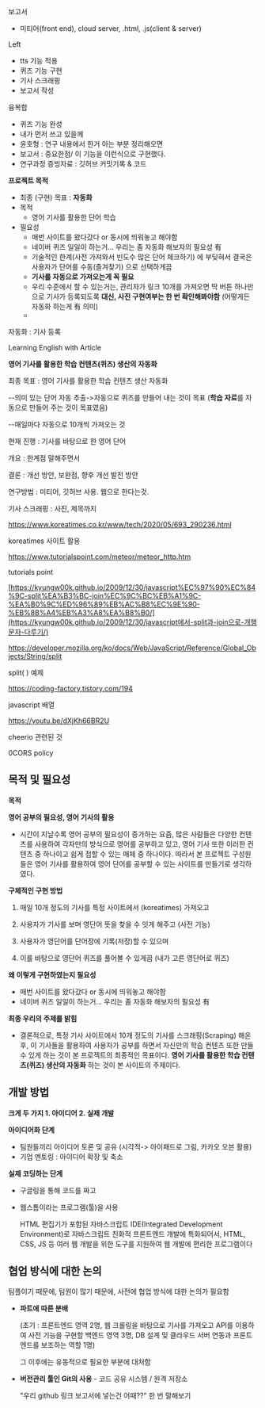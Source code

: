 보고서

- 미티어(front end), cloud server, .html, .js(client & server)



Left

- tts 기능 적용
- 퀴즈 기능 구현
- 기사 스크래핑
- 보고서 작성



융복합



- 퀴즈 기능 완성
- 내가 먼저 쓰고 있을께
- 윤호형 : 연구 내용에서 한거 아는 부분 정리해오면 
- 보고서 : 중요한점/ 이 기능을 이런식으로 구현했다.
- 연구과정 증빙자료 : 깃허브 커밋기록 & 코드



**프로젝트 목적**

- 최종 (구현) 목표 :  **자동화**
- 목적 
  - 영어 기사를 활용한 단어 학습
- 필요성 
  - 매번 사이트를 왔다갔다 or 동시에 띄워놓고 해야함
  - 네이버 퀴즈 일일이 하는거... 우리는 좀 자동화 해보자의 필요성 有
  - 기술적인 한계(사전 가져와서 빈도수 많은 단어 체크하기) 에 부딪혀서 결국은 사용자가 단어를 수동(즐겨찾기) 으로 선택하게끔
  - **기사를 자동으로 가져오는게 꼭 필요**
  - 우리 수준에서 할 수 있는거는, 관리자가 링크 10개를 가져오면 딱 버튼 하나만으로 기사가 등록되도록 **대신, 사진 구현여부는 한 번 확인해봐야함** (어떻게든 자동화 하는게 有 의미)
  - 

자동화 : 기사 등록

Learning English with Article

**영어 기사를 활용한 학습 컨텐츠(퀴즈) 생산의 자동화**

최종 목표 : 영어 기사를 활용한 학습 컨텐츠 생산 자동화

--의미 있는 단어 자동 추출->자동으로 퀴즈를 만들어 내는 것이 목표 (**학습 자료**를 자동으로 만들어 주는 것이 목표였음)

--매일마다 자동으로 10개씩 가져오는 것

현재 진행 : 기사를 바탕으로 한 영어 단어 

개요 : 한계점 말해주면서 

결론 : 개선 방안, 보완점, 향후 개선 발전 방안

연구방법 : 미티어, 깃허브 사용. 웹으로 한다는것.

기사 스크래핑 : 사진, 제목까지



https://www.koreatimes.co.kr/www/tech/2020/05/693_290236.html

koreatimes 사이트 활용

https://www.tutorialspoint.com/meteor/meteor_http.htm

tutorials point

[https://kyungw00k.github.io/2009/12/30/javascript%EC%97%90%EC%84%9C-split%EA%B3%BC-join%EC%9C%BC%EB%A1%9C-%EA%B0%9C%ED%96%89%EB%AC%B8%EC%9E%90-%EB%8B%A4%EB%A3%A8%EA%B8%B0/](https://kyungw00k.github.io/2009/12/30/javascript에서-split과-join으로-개행문자-다루기/)

https://developer.mozilla.org/ko/docs/Web/JavaScript/Reference/Global_Objects/String/split

split( ) 예제

https://coding-factory.tistory.com/194

javascript 배열





https://youtu.be/dXjKh66BR2U

cheerio 관련된 것

0CORS policy



## 목적 및 필요성

**목적**

**영어 공부의 필요성, 영어 기사의 활용**

- 시간이 지날수록 영어 공부의 필요성이 증가하는 요즘, 많은 사람들은 다양한 컨텐츠를 사용하여 각자만의 방식으로 영어를 공부하고 있고, 영어 기사 또한 이러한 컨텐츠 중 하나이고 쉽게 접할 수 있는 매체 중 하나이다. 따라서 본 프로젝트 구성원들은 영어 기사를 활용하여 영어 단어를 공부할 수 있는 사이트를 만들기로 생각하였다.

**구체적인 구현 방법**

1. 매일 10개 정도의 기사를 특정 사이트에서 (koreatimes) 가져오고

2. 사용자가 기사를 보며 영단어 뜻을 찾을 수 잇게 해주고 (사전 기능)

3. 사용자가 영단어를 단어장에 기록(저장)할 수 있으며

4. 이를 바탕으로 영단어 퀴즈를 풀어볼 수 있게끔 (내가 고른 영단어로 퀴즈)

**왜 이렇게 구현하였는지 필요성**

- 매번 사이트를 왔다갔다 or 동시에 띄워놓고 해야함
- 네이버 퀴즈 일일이 하는거... 우리는 좀 자동화 해보자의 필요성 有

**최종 우리의 주제를 밝힘**

- 결론적으로, 특정 기사 사이트에서 10개 정도의 기사를 스크래핑(Scraping) 해온 후, 이 기사들을 활용하여 사용자가 공부를 하면서 자신만의 학습 컨텐츠 또한 만들 수 있게 하는 것이 본 프로젝트의 최종적인 목표이다.  **영어 기사를 활용한 학습 컨텐츠(퀴즈) 생산의 자동화** 하는 것이 본 사이트의 주제이다.



## 개발 방법

**크게 두 가지 1. 아이디어 2. 실제 개발**

**아이디어화 단계**

- 팀원들끼리 아이디어 토론 및 공유 (시각적-> 아이패드로 그림, 카카오 오븐 활용)
- 기업 멘토링 : 아이디어 확장 및 축소

**실제 코딩하는 단계**

- 구글링을 통해 코드를 짜고

- 웹스톰이라는 프로그램(툴)을 사용

  HTML 편집기가 포함된 자바스크립트 IDE(Integrated Development Environment)로 자바스크립트 친화적 프론트엔드 개발에 특화되어서, HTML, CSS, JS 등 여러 웹 개발을 위한 도구를 지원하여 웹 개발에 편리한 프로그램이다



## 협업 방식에 대한 논의

팀플이기 때문에, 팀원이 많기 때문에, 사전에 협업 방식에 대한 논의가 필요함

- **파트에 따른 분배** 

  (초기 : 프론트엔드 영역 2명, 웹 크롤링을 바탕으로 기사를 가져오고 API를 이용하여 사전 기능을 구현할 백엔드 영역 3명, DB 설계 및 클라우드 서버 연동과 프론트엔드를 보조하는 역할 1명)

  그 이후에는 유동적으로 필요한 부분에 대처함

- **버전관리 툴인 Git의 사용** -  코드 공유 시스템 / 원격 저장소

  "우리 github 링크 보고서에 넣는건 어때??" 한 번 말해보기